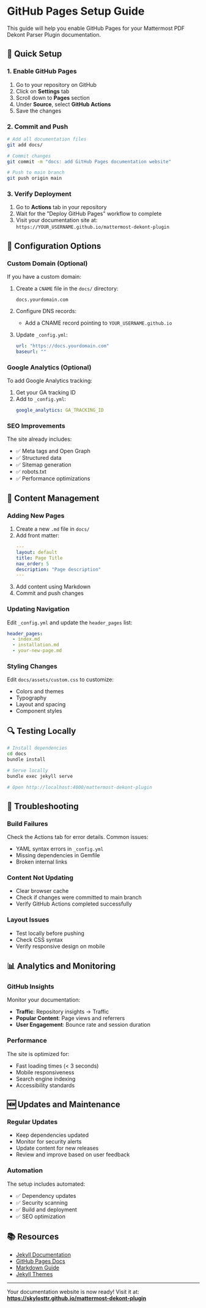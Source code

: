 # GitHub Pages Setup Guide

This guide will help you enable GitHub Pages for your Mattermost PDF Dekont Parser Plugin documentation.

## 🚀 Quick Setup

### 1. Enable GitHub Pages

1. Go to your repository on GitHub
2. Click on **Settings** tab
3. Scroll down to **Pages** section
4. Under **Source**, select **GitHub Actions**
5. Save the changes

### 2. Commit and Push

```bash
# Add all documentation files
git add docs/

# Commit changes
git commit -m "docs: add GitHub Pages documentation website"

# Push to main branch
git push origin main
```

### 3. Verify Deployment

1. Go to **Actions** tab in your repository
2. Wait for the "Deploy GitHub Pages" workflow to complete
3. Visit your documentation site at: `https://YOUR_USERNAME.github.io/mattermost-dekont-plugin`

## 🔧 Configuration Options

### Custom Domain (Optional)

If you have a custom domain:

1. Create a `CNAME` file in the `docs/` directory:
   ```
   docs.yourdomain.com
   ```

2. Configure DNS records:
   - Add a CNAME record pointing to `YOUR_USERNAME.github.io`

3. Update `_config.yml`:
   ```yaml
   url: "https://docs.yourdomain.com"
   baseurl: ""
   ```

### Google Analytics (Optional)

To add Google Analytics tracking:

1. Get your GA tracking ID
2. Add to `_config.yml`:
   ```yaml
   google_analytics: GA_TRACKING_ID
   ```

### SEO Improvements

The site already includes:
- ✅ Meta tags and Open Graph
- ✅ Structured data
- ✅ Sitemap generation
- ✅ robots.txt
- ✅ Performance optimizations

## 📝 Content Management

### Adding New Pages

1. Create a new `.md` file in `docs/`
2. Add front matter:
   ```yaml
   ---
   layout: default
   title: Page Title
   nav_order: 5
   description: "Page description"
   ---
   ```
3. Add content using Markdown
4. Commit and push changes

### Updating Navigation

Edit `_config.yml` and update the `header_pages` list:
```yaml
header_pages:
  - index.md
  - installation.md
  - your-new-page.md
```

### Styling Changes

Edit `docs/assets/custom.css` to customize:
- Colors and themes
- Typography
- Layout and spacing
- Component styles

## 🔍 Testing Locally

```bash
# Install dependencies
cd docs
bundle install

# Serve locally
bundle exec jekyll serve

# Open http://localhost:4000/mattermost-dekont-plugin
```

## 🐛 Troubleshooting

### Build Failures

Check the Actions tab for error details. Common issues:
- YAML syntax errors in `_config.yml`
- Missing dependencies in Gemfile
- Broken internal links

### Content Not Updating

- Clear browser cache
- Check if changes were committed to main branch
- Verify GitHub Actions completed successfully

### Layout Issues

- Test locally before pushing
- Check CSS syntax
- Verify responsive design on mobile

## 📊 Analytics and Monitoring

### GitHub Insights

Monitor your documentation:
- **Traffic**: Repository insights → Traffic
- **Popular Content**: Page views and referrers
- **User Engagement**: Bounce rate and session duration

### Performance

The site is optimized for:
- Fast loading times (< 3 seconds)
- Mobile responsiveness
- Search engine indexing
- Accessibility standards

## 🆕 Updates and Maintenance

### Regular Updates

- Keep dependencies updated
- Monitor for security alerts
- Update content for new releases
- Review and improve based on user feedback

### Automation

The setup includes automated:
- ✅ Dependency updates
- ✅ Security scanning
- ✅ Build and deployment
- ✅ SEO optimization

## 📚 Resources

- [Jekyll Documentation](https://jekyllrb.com/)
- [GitHub Pages Docs](https://docs.github.com/en/pages)
- [Markdown Guide](https://www.markdownguide.org/)
- [Jekyll Themes](https://jekyllrb.com/docs/themes/)

---

Your documentation website is now ready! Visit it at:
**https://skylosttr.github.io/mattermost-dekont-plugin**
